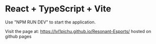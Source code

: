 # React + TypeScript + Vite


Use "NPM RUN DEV" to start the application.

Visit the page at: https://lvl1pichu.github.io/Resonant-Esports/ hosted on github pages


